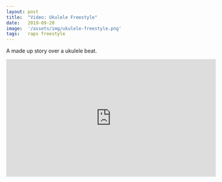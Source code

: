 ```yaml
---
layout: post
title:  "Video: Ukulele Freestyle"
date:   2019-09-20
image:  '/assets/img/ukulele-freestyle.png'
tags:   raps freestyle
---
```


A made up story over a ukulele beat.

<iframe width="560" height="315" src="https://www.youtube.com/embed/Gs8-oB3z0Ss" frameborder="0" allow="accelerometer; autoplay; encrypted-media; gyroscope; picture-in-picture" allowfullscreen></iframe>
